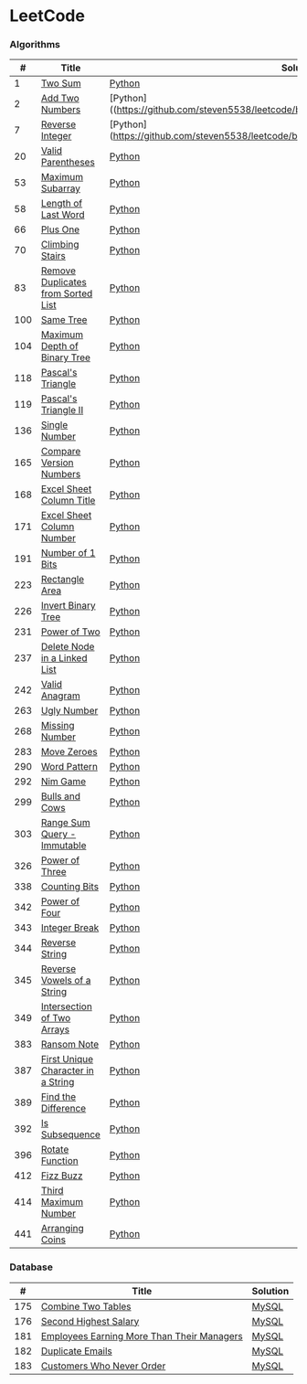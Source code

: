LeetCode
========

### Algorithms
| # | Title | Solution |
|---| ----- | -------- |
|1|[Two Sum](https://leetcode.com/problems/two-sum/) | [Python](https://github.com/steven5538/leetcode/blob/master/algorithms/TwoSum.py)
|2|[Add Two Numbers](https://leetcode.com/problems/add-two-numbers/) | [Python]((https://github.com/steven5538/leetcode/blob/master/algorithms/AddTwoNumbers.py)
|7|[Reverse Integer](https://leetcode.com/problems/reverse-integer/) | [Python] (https://github.com/steven5538/leetcode/blob/master/algorithms/ReverseInteger.py)
|20|[Valid Parentheses](https://leetcode.com/problems/valid-parentheses/) | [Python](https://github.com/steven5538/leetcode/blob/master/algorithms/ValidParentheses.py)
|53|[Maximum Subarray](https://leetcode.com/problems/maximum-subarray/) | [Python](https://github.com/steven5538/leetcode/blob/master/algorithms/MaximumSubarray.py)
|58|[Length of Last Word](https://leetcode.com/problems/length-of-last-word/) | [Python](https://github.com/steven5538/leetcode/blob/master/algorithms/LengthofLastWord.py)
|66|[Plus One](https://leetcode.com/problems/plus-one/) | [Python](https://github.com/steven5538/leetcode/blob/master/algorithms/PlusOne.py)
|70|[Climbing Stairs](https://leetcode.com/problems/climbing-stairs/) | [Python](https://github.com/steven5538/leetcode/blob/master/algorithms/ClimbingStairs.py)
|83|[Remove Duplicates from Sorted List](https://leetcode.com/problems/remove-duplicates-from-sorted-list/) | [Python](https://github.com/steven5538/leetcode/blob/master/algorithms/RemoveDuplicatesfromSortedList.py)
|100|[Same Tree](https://leetcode.com/problems/same-tree/) | [Python](https://github.com/steven5538/leetcode/blob/master/algorithms/SameTree.py)
|104|[Maximum Depth of Binary Tree](https://leetcode.com/problems/maximum-depth-of-binary-tree/) | [Python](https://github.com/steven5538/leetcode/blob/master/algorithms/MaximumDepthofBinaryTree.py)
|118|[Pascal's Triangle](https://leetcode.com/problems/pascals-triangle/) | [Python](https://github.com/steven5538/leetcode/blob/master/algorithms/PascalsTriangle.py)
|119|[Pascal's Triangle II](https://leetcode.com/problems/pascals-triangle-ii/) | [Python](https://github.com/steven5538/leetcode/blob/master/algorithms/PascalsTriangleII.py)
|136|[Single Number](https://leetcode.com/problems/single-number/) | [Python](https://github.com/steven5538/leetcode/blob/master/algorithms/SingleNumber.py)
|165|[Compare Version Numbers](https://leetcode.com/problems/compare-version-numbers/) | [Python](https://github.com/steven5538/leetcode/blob/master/algorithms/CompareVersionNumbers.py)
|168|[Excel Sheet Column Title](https://leetcode.com/problems/excel-sheet-column-title/) | [Python](https://github.com/steven5538/leetcode/blob/master/algorithms/ExcelSheetColumnTitle.py)
|171|[Excel Sheet Column Number](https://leetcode.com/problems/excel-sheet-column-number/) | [Python](https://github.com/steven5538/leetcode/blob/master/algorithms/ExcelSheetColumnNumber.py)
|191|[Number of 1 Bits](https://leetcode.com/problems/number-of-1-bits/) | [Python](https://github.com/steven5538/leetcode/blob/master/algorithms/Numberof1Bits.py)
|223|[Rectangle Area](https://leetcode.com/problems/rectangle-area/) | [Python](https://github.com/steven5538/leetcode/blob/master/algorithms/RectangleArea.py)
|226|[Invert Binary Tree](https://leetcode.com/problems/invert-binary-tree/) | [Python](https://github.com/steven5538/leetcode/blob/master/algorithms/InvertBinaryTree.py)
|231|[Power of Two](https://leetcode.com/problems/power-of-two/) | [Python](https://github.com/steven5538/leetcode/blob/master/algorithms/PowerOfTwo.py)
|237|[Delete Node in a Linked List](https://leetcode.com/problems/delete-node-in-a-linked-list/) | [Python](https://github.com/steven5538/leetcode/blob/master/algorithms/DeleteNodeinaLinkedList.py)
|242|[Valid Anagram](https://leetcode.com/problems/valid-anagram/) | [Python](https://github.com/steven5538/leetcode/blob/master/algorithms/ValidAnagram.py)
|263|[Ugly Number](https://leetcode.com/problems/ugly-number/) | [Python](https://github.com/steven5538/leetcode/blob/master/algorithms/UglyNumber.py)
|268|[Missing Number](https://leetcode.com/problems/missing-number/) | [Python](https://github.com/steven5538/leetcode/blob/master/algorithms/MissingNumber.py)
|283|[Move Zeroes](https://leetcode.com/problems/move-zeroes/) | [Python](https://github.com/steven5538/leetcode/blob/master/algorithms/MoveZeroes.py)
|290|[Word Pattern](https://leetcode.com/problems/word-pattern/) | [Python](https://github.com/steven5538/leetcode/blob/master/algorithms/WordPattern.py)
|292|[Nim Game](https://leetcode.com/problems/nim-game/) | [Python](https://github.com/steven5538/leetcode/blob/master/algorithms/NimGame.py)
|299|[Bulls and Cows](https://leetcode.com/problems/bulls-and-cows/) | [Python](https://github.com/steven5538/leetcode/blob/master/algorithms/BullsandCows.py)
|303|[Range Sum Query - Immutable](https://leetcode.com/problems/range-sum-query-immutable/) | [Python](https://github.com/steven5538/leetcode/blob/master/algorithms/RangeSumQueryImmutable.py)
|326|[Power of Three](https://leetcode.com/problems/power-of-three/) | [Python](https://github.com/steven5538/leetcode/blob/master/algorithms/PowerOfThree.py)
|338|[Counting Bits](https://leetcode.com/problems/counting-bits/) | [Python](https://github.com/steven5538/leetcode/blob/master/algorithms/CountingBits.py)
|342|[Power of Four](https://leetcode.com/problems/power-of-four/) | [Python](https://github.com/steven5538/leetcode/blob/master/algorithms/PowerOfFour.py)
|343|[Integer Break](https://leetcode.com/problems/integer-break/) | [Python](https://github.com/steven5538/leetcode/blob/master/algorithms/IntegerBreak.py)
|344|[Reverse String](https://leetcode.com/problems/reverse-string/) | [Python](https://github.com/steven5538/leetcode/blob/master/algorithms/ReverseString.py)
|345|[Reverse Vowels of a String](https://leetcode.com/problems/reverse-vowels-of-a-string/) | [Python](https://github.com/steven5538/leetcode/blob/master/algorithms/ReverseVowelsofaString.py)
|349|[Intersection of Two Arrays](https://leetcode.com/problems/intersection-of-two-arrays/) | [Python](https://github.com/steven5538/leetcode/blob/master/algorithms/IntersectionofTwoArrays.py)
|383|[Ransom Note](https://leetcode.com/problems/ransom-note/) | [Python](https://github.com/steven5538/leetcode/blob/master/algorithms/RansomNote.py)
|387|[First Unique Character in a String](https://leetcode.com/problems/first-unique-character-in-a-string/) | [Python](https://github.com/steven5538/leetcode/blob/master/algorithms/FirstUniqueCharacterinaString.py)
|389|[Find the Difference](https://leetcode.com/problems/find-the-difference/) | [Python](https://github.com/steven5538/leetcode/blob/master/algorithms/FindtheDifference.py)
|392|[Is Subsequence](https://leetcode.com/problems/is-subsequence/) | [Python](https://github.com/steven5538/leetcode/blob/master/algorithms/IsSubsequence.py)
|396|[Rotate Function](https://leetcode.com/problems/rotate-function/) | [Python](https://github.com/steven5538/leetcode/blob/master/algorithms/RotateFunction.py)
|412|[Fizz Buzz](https://leetcode.com/problems/fizz-buzz/) | [Python](https://github.com/steven5538/leetcode/blob/master/algorithms/FizzBuzz.py)
|414|[Third Maximum Number](https://leetcode.com/problems/third-maximum-number/) | [Python](https://github.com/steven5538/leetcode/blob/master/algorithms/ThirdMaximumNumber.py)
|441|[Arranging Coins](https://leetcode.com/problems/arranging-coins/) | [Python](https://github.com/steven5538/leetcode/blob/master/algorithms/ArrangingCoins.py)

### Database
| # | Title | Solution |
|---| ----- | -------- |
|175|[Combine Two Tables](https://leetcode.com/problems/combine-two-tables/) | [MySQL](https://github.com/steven5538/leetcode/blob/master/database/CombineTwoTables.sql)
|176|[Second Highest Salary](https://leetcode.com/problems/second-highest-salary/) | [MySQL](https://github.com/steven5538/leetcode/blob/master/database/SecondHighestSalary.sql)
|181|[Employees Earning More Than Their Managers](https://leetcode.com/problems/employees-earning-more-than-their-managers/) | [MySQL](https://github.com/steven5538/leetcode/blob/master/database/EmployeesEarningMoreThanTheirManagers.sql)
|182|[Duplicate Emails](https://leetcode.com/problems/duplicate-emails/) | [MySQL](https://github.com/steven5538/leetcode/blob/master/database/DuplicateEmails.sql)
|183|[Customers Who Never Order](https://leetcode.com/problems/customers-who-never-order/) | [MySQL](https://github.com/steven5538/leetcode/blob/master/database/CustomersWhoNeverOrder.sql)